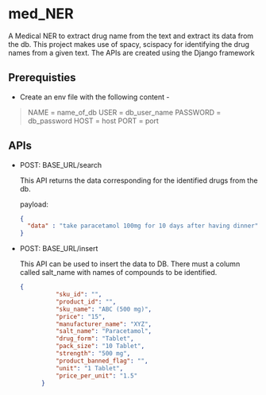 # med_NER
A Medical NER to extract drug name from the text and extract its data from the db.
This project makes use of spacy, scispacy for identifying the drug names from a given text. The APIs are created using the Django framework


## Prerequisties

- Create an env file with the following content -

> NAME = name_of_db
> USER = db_user_name
> PASSWORD = db_password
> HOST = host
> PORT = port

## APIs

- POST: BASE_URL/search
  
  This API returns the data corresponding for the identified drugs from the db.
  
  payload: 
  ```json
  {
    "data" : "take paracetamol 100mg for 10 days after having dinner"
  }
  ```
  
- POST: BASE_URL/insert

  This API can be used to insert the data to DB. There must a column called salt_name with names of compounds to be identified.
  
  ```json
  {
            "sku_id": "",
            "product_id": "",
            "sku_name": "ABC (500 mg)",
            "price": "15",
            "manufacturer_name": "XYZ",
            "salt_name": "Paracetamol",
            "drug_form": "Tablet",
            "pack_size": "10 Tablet",
            "strength": "500 mg",
            "product_banned_flag": "",
            "unit": "1 Tablet",
            "price_per_unit": "1.5"
        }
   ```



